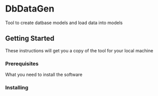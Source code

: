 # DbDataGen

Tool to create datbase models and load data into models

## Getting Started

These instructions will get you a copy of the tool for your local machine

### Prerequisites

What you need to install the software

### Installing
